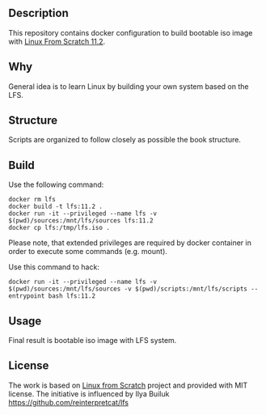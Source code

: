 ## Description

This repository contains docker configuration to build bootable iso image with [Linux From Scratch 11.2](https://www.linuxfromscratch.org/lfs/downloads/11.2/LFS-BOOK-11.2.pdf).

## Why

General idea is to learn Linux by building your own system based on the LFS.

## Structure

Scripts are organized to follow closely as possible the book structure.

## Build

Use the following command:

    docker rm lfs
    docker build -t lfs:11.2 .
    docker run -it --privileged --name lfs -v $(pwd)/sources:/mnt/lfs/sources lfs:11.2
    docker cp lfs:/tmp/lfs.iso .

Please note, that extended privileges are required by docker container in order to execute some commands (e.g. mount).

Use this command to hack:

    docker run -it --privileged --name lfs -v $(pwd)/sources:/mnt/lfs/sources -v $(pwd)/scripts:/mnt/lfs/scripts --entrypoint bash lfs:11.2

## Usage

Final result is bootable iso image with LFS system.

## License

The work is based on [Linux from Scratch](http://www.linuxfromscratch.org/lfs) project and provided with MIT license.
The initiative is influenced by Ilya Builuk https://github.com/reinterpretcat/lfs
